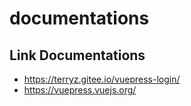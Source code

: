 # documentations

## Link Documentations

- https://terryz.gitee.io/vuepress-login/
- https://vuepress.vuejs.org/

